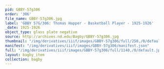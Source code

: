 ```yaml
---
pid: GBBY-57g306
order: '306'
file_name: GBBY-57g306.jpg
label: 'GBBY 57G/306: Thomas Happer - Basketball Player - 1925-1926'
_date: 1925-1926
object_type: glass plate negative
source: http://archives.nd.edu/Bagby/GBBY-57g306.jpg
thumbnail: "/img/derivatives/iiif/images/GBBY-57g306/full/250,/0/default.jpg"
manifest: "/img/derivatives/iiif/images/GBBY-57g306/manifest.json"
full: "/img/derivatives/iiif/images/GBBY-57g306/full/1140,/0/default.jpg"
layout: bagby_item
collection: bagby
---
```

